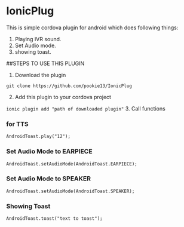 # IonicPlug
This is simple cordova plugin for android which does following things: 
1. Playing IVR sound.
2. Set Audio mode.
3. showing toast.

##STEPS TO USE THIS PLUGIN

1. Download the plugin

  `git clone https://github.com/pookie13/IonicPlug`

2. Add this plugin to your cordova project

  `ionic plugin add "path of downloaded plugin"`
3. Call functions

###  for TTS

`AndroidToast.play("12");`  

### Set Audio Mode to EARPIECE

`AndroidToast.setAudioMode(AndroidToast.EARPIECE);`

### Set Audio Mode to SPEAKER

 `AndroidToast.setAudioMode(AndroidToast.SPEAKER);`
 
### Showing Toast

`AndroidToast.toast("text to toast");`
